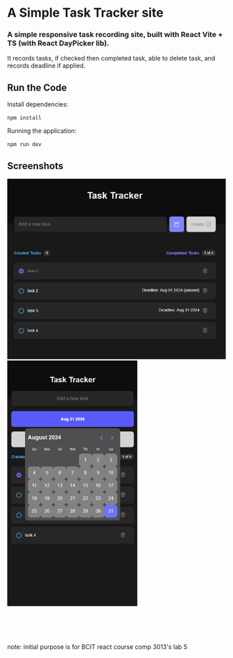# A Simple Task Tracker site 

### A simple responsive task recording site, built with React Vite + TS (with React DayPicker lib).

It records tasks, if checked then completed task, able to delete task, and records deadline if applied. 


## Run the Code

Install dependencies:
```
npm install
```

Running the application:
```
npm run dev
```

## Screenshots
<img src="./public/pc.png" alt="pc view" width="600"/>
<img src="./public/mobile.png" alt="mobile view" width="300"/>


<br><br><br><br>
note: initial purpose is for 
BCIT react course comp 3013's lab 5